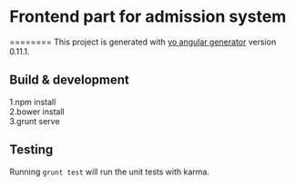 # Frontend part for admission system
========
This project is generated with [yo angular generator](https://github.com/yeoman/generator-angular)
version 0.11.1.

## Build & development

1.npm install  
2.bower install  
3.grunt serve  

## Testing

Running `grunt test` will run the unit tests with karma.
